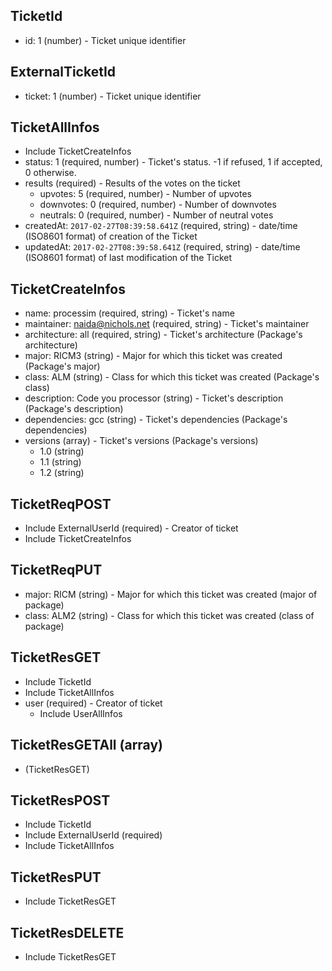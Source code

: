 ## TicketId
+ id: 1 (number) - Ticket unique identifier


## ExternalTicketId
+ ticket: 1 (number) - Ticket unique identifier


## TicketAllInfos
+ Include TicketCreateInfos
+ status: 1 (required, number) - Ticket's status. -1 if refused, 1 if accepted, 0 otherwise.
+ results (required) - Results of the votes on the ticket
    + upvotes: 5 (required, number) - Number of upvotes
    + downvotes: 0 (required, number) - Number of downvotes
    + neutrals: 0 (required, number) - Number of neutral votes
+ createdAt: `2017-02-27T08:39:58.641Z` (required, string) - date/time (ISO8601 format) of creation of the Ticket
+ updatedAt: `2017-02-27T08:39:58.641Z` (required, string) - date/time (ISO8601 format) of last modification of the Ticket


## TicketCreateInfos
+ name: processim (required, string) - Ticket's name
+ maintainer: naida@nichols.net (required, string) - Ticket's maintainer
+ architecture: all (required, string) - Ticket's architecture (Package's architecture)
+ major: RICM3 (string) - Major for which this ticket was created (Package's major)
+ class: ALM (string) - Class for which this ticket was created (Package's class)
+ description: Code you processor (string) - Ticket's description (Package's description)
+ dependencies: gcc (string) - Ticket's dependencies (Package's dependencies)
+ versions (array) - Ticket's versions (Package's versions)
    + 1.0 (string)
    + 1.1 (string)
    + 1.2 (string)


## TicketReqPOST
+ Include ExternalUserId (required) - Creator of ticket
+ Include TicketCreateInfos


## TicketReqPUT
+ major: RICM (string) - Major for which this ticket was created (major of package)
+ class: ALM2 (string) - Class for which this ticket was created (class of package)


## TicketResGET
+ Include TicketId
+ Include TicketAllInfos
+ user (required) - Creator of ticket
    + Include UserAllInfos


## TicketResGETAll (array)
+ (TicketResGET)


## TicketResPOST
+ Include TicketId
+ Include ExternalUserId (required)
+ Include TicketAllInfos


## TicketResPUT
+ Include TicketResGET


## TicketResDELETE
+ Include TicketResGET
